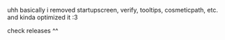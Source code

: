 uhh basically i removed startupscreen, verify, tooltips, cosmeticpath, etc. and kinda optimized it :3

check releases ^^
